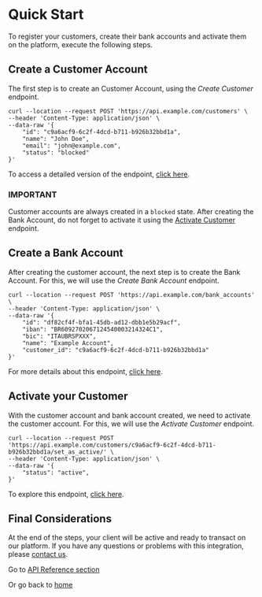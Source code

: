 # Quick Start

To register your customers, create their bank accounts and activate them on the platform, execute the following steps.

## Create a Customer Account

The first step is to create an Customer Account, using the *Create Customer* endpoint.

```cURL
curl --location --request POST 'https://api.example.com/customers' \
--header 'Content-Type: application/json' \
--data-raw '{ 
    "id": "c9a6acf9-6c2f-4dcd-b711-b926b32bbd1a",
    "name": "John Doe",
    "email": "john@example.com",  
    "status": "blocked"
}'
```

To access a detailed version of the endpoint, [click here](/api-reference/POST-create-customer.md).

### IMPORTANT

Customer accounts are always created in a `blocked` state. After creating the Bank Account, do not forget to activate it using the [Activate Customer](/api-reference/POST-activate-customer.md) endpoint.

## Create a Bank Account

After creating the customer account, the next step is to create the Bank Account. For this, we will use the *Create Bank Account* endpoint.

```cURL
curl --location --request POST 'https://api.example.com/bank_accounts' \
--header 'Content-Type: application/json' \
--data-raw '{ 
    "id": "df82cf4f-bfa1-45db-ad12-dbb1e5b29acf",
    "iban": "BR6092702067124540003214324C1",
    "bic": "ITAUBRSPXXX",  
    "name": "Example Account",
    "customer_id": "c9a6acf9-6c2f-4dcd-b711-b926b32bbd1a"
}'
```

For more details about this endpoint, [click here](/api-reference/POST-create-customer.md).

## Activate your Customer

With the customer account and bank account created, we need to activate the customer account. For this, we will use the *Activate Customer* endpoint.

```cURL
curl --location --request POST 'https://api.example.com/customers/c9a6acf9-6c2f-4dcd-b711-b926b32bbd1a/set_as_active/' \
--header 'Content-Type: application/json' \
--data-raw '{ 
    "status": "active",
}'
```

To explore this endpoint, [click here](/api-reference/POST-activate-customer.md).

## Final Considerations

At the end of the steps, your client will be active and ready to transact on our platform. If you have any questions or problems with this integration, please [contact us](mailto:support@example.com).

Go to [API Reference section](/api-reference/introduction.md)

Or go back to [home](/README.md)